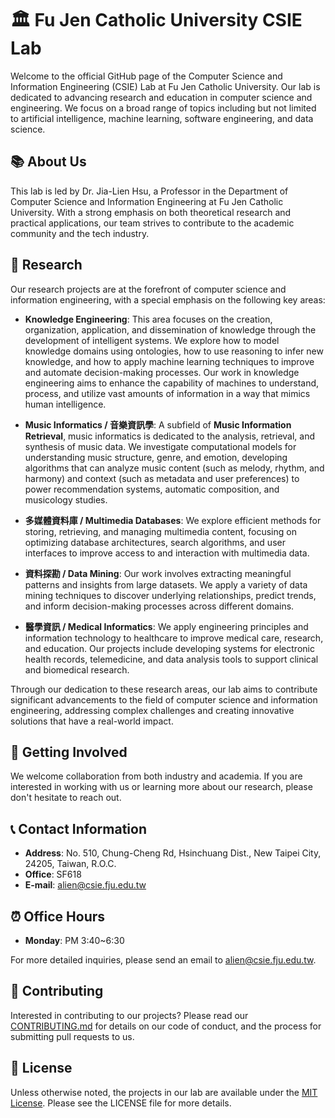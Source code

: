 # 🏛️ Fu Jen Catholic University CSIE Lab

Welcome to the official GitHub page of the Computer Science and Information Engineering (CSIE) Lab at Fu Jen Catholic University. Our lab is dedicated to advancing research and education in computer science and engineering. We focus on a broad range of topics including but not limited to artificial intelligence, machine learning, software engineering, and data science.

## 📚 About Us

This lab is led by Dr. Jia-Lien Hsu, a Professor in the Department of Computer Science and Information Engineering at Fu Jen Catholic University. With a strong emphasis on both theoretical research and practical applications, our team strives to contribute to the academic community and the tech industry.

## 🔬 Research

Our research projects are at the forefront of computer science and information engineering, with a special emphasis on the following key areas:

- **Knowledge Engineering**: This area focuses on the creation, organization, application, and dissemination of knowledge through the development of intelligent systems. We explore how to model knowledge domains using ontologies, how to use reasoning to infer new knowledge, and how to apply machine learning techniques to improve and automate decision-making processes. Our work in knowledge engineering aims to enhance the capability of machines to understand, process, and utilize vast amounts of information in a way that mimics human intelligence.

- **Music Informatics / 音樂資訊學**: A subfield of **Music Information Retrieval**, music informatics is dedicated to the analysis, retrieval, and synthesis of music data. We investigate computational models for understanding music structure, genre, and emotion, developing algorithms that can analyze music content (such as melody, rhythm, and harmony) and context (such as metadata and user preferences) to power recommendation systems, automatic composition, and musicology studies.

- **多媒體資料庫 / Multimedia Databases**: We explore efficient methods for storing, retrieving, and managing multimedia content, focusing on optimizing database architectures, search algorithms, and user interfaces to improve access to and interaction with multimedia data.

- **資料探勘 / Data Mining**: Our work involves extracting meaningful patterns and insights from large datasets. We apply a variety of data mining techniques to discover underlying relationships, predict trends, and inform decision-making processes across different domains.

- **醫學資訊 / Medical Informatics**: We apply engineering principles and information technology to healthcare to improve medical care, research, and education. Our projects include developing systems for electronic health records, telemedicine, and data analysis tools to support clinical and biomedical research.

Through our dedication to these research areas, our lab aims to contribute significant advancements to the field of computer science and information engineering, addressing complex challenges and creating innovative solutions that have a real-world impact.

## 🤝 Getting Involved

We welcome collaboration from both industry and academia. If you are interested in working with us or learning more about our research, please don't hesitate to reach out.

## 📞 Contact Information

- **Address**: No. 510, Chung-Cheng Rd, Hsinchuang Dist., New Taipei City, 24205, Taiwan, R.O.C.
- **Office**: SF618
- **E-mail**: alien@csie.fju.edu.tw

## ⏰ Office Hours

- **Monday**: PM 3:40~6:30

For more detailed inquiries, please send an email to [alien@csie.fju.edu.tw](mailto:alien@csie.fju.edu.tw).

## 👥 Contributing

Interested in contributing to our projects? Please read our [CONTRIBUTING.md](CONTRIBUTING.md) for details on our code of conduct, and the process for submitting pull requests to us.

## 📄 License

Unless otherwise noted, the projects in our lab are available under the [MIT License](LICENSE). Please see the LICENSE file for more details.
